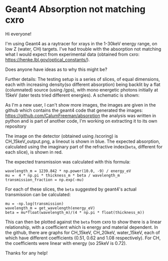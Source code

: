 # Geant4 Absorption not matching cxro

Hi everyone!

I'm using Geant4 as a raytracer for xrays in the 1-30keV energy range, on low Z (water, CH) targets. I've had trouble with the absorption not matching what I would expect from experimental data (obtained from cxro: https://henke.lbl.gov/optical_constants/).

Does anyone have ideas as to why this might be?


Further details:
The testing setup is a series of slices, of equal dimensions, each with increasing density(so different absorption) being backlit by a flat (columnated) source (using /gps), with mono energetic photons initially at 15keV (later tests tried different energies). A schematic is shown:

As I'm a new user, I can't show more images, the images are given in the github which contains the geant4 code that generated the images:
https://github.com/CalumFreeman/absorption
the analysis was written in python and is part of another code, I'm working on extracting it to its own repository

The image on the detector (obtained using /scoring) is CH_15keV_output.png, a lineout is shown in blue. The expected absorption, calculated using the imaginary part of the refractive index(`beta`, different for each slice), is shown in red.

The expected transmission was calculated with this formula:
```
wavelength_m = 1239.842 * np.power(10.0, -9) / energy_eV
mu =  4 * np.pi * thickness_m * beta / wavelength_m
transmission_fraction = np.exp(-mu)
```

For each of these slices, the `beta` suggested by geant4's actual transmission can be calculated:
```
mu = -np.log(transmission)
wavelength_m = get_wavelength(energy_eV)
beta = mu*float(wavelength_m)/(4 * np.pi * float(thickness_m))
```

This can then be plotted against the `beta` from cxro to show there is a linear relationship, with a coefficient which is energy and material dependent. In the github, there are graphs for CH_15keV, CH_20keV, water_15keV, each of which have different coefficients (0.51, 0.62 and 1.08 respectively). For CH, the coefficients were linear with energy (so 25keV is 0.72).

Thanks for any help!

